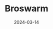 ---  
layout: startup_page  
title: "Broswarm"  
id: "broswarm.com"  
permalink: "/broswarmbroswarm.com03142024/"  
website: "https://www.broswarm.com/"  
funding_round: "Seed"  
funding_amount: "$100K"  
investors: "ScaleWolf"  
about: "Broswarm develops advanced multisensor fusion technology for drone-based mine detection. Their system increases the speed, safety, and efficiency of demining operations, offering a cost-effective solution for addressing the global landmine crisis. This technology utilizes a combination of sensors and machine learning algorithms for precise mine identification, even in challenging conditions."  
markets: "Militarytech, AI, Drone Technology, Aerospace and Defense, Other Commercial Products, Other Commercial Services, Robotics and Drones, Artificial Intelligence & Machine Learning"  
hq: "Vilnius, Lithuania"  
founded_year: "2023"  
linkedin: "https://www.linkedin.com/company/broswarm"  
twitter: "https://twitter.com/broswarm"  
instagram: ""  
facebook: ""  
crunchbase: "https://www.crunchbase.com/organization/broswarm?utm_source=linkedin&utm_medium=referral&utm_campaign=linkedin_companies&utm_content=profile_cta_anon&trk=funding_crunchbase"  
pitchbook: "https://pitchbook.com/profiles/company/590688-19"  

date_display: "14-Mar-2024"  
date: "2024-03-14"

# SEO Optimization  
meta_title: "Broswarm - Seed Funding ($100K)"  
meta_description: "Broswarm, Broswarm develops advanced multisensor fusion technology for drone-based mine detection. Their system increases the speed, safety, and efficiency of d..."  
meta_keywords: "Broswarm, Militarytech, AI, Drone Technology, Aerospace and Defense, Other Commercial Products, Other Commercial Services, Robotics and Drones, Artificial Intelligence & Machine Learning, Seed funding"  
canonical_url: "https://startup.projectstartups.com/broswarmbroswarm.com03142024/"  
---